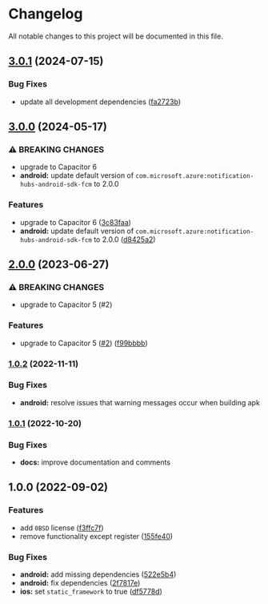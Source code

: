 # Changelog

All notable changes to this project will be documented in this file.

## [3.0.1](https://github.com/jonz94/capacitor-azure-notification-hubs/compare/v3.0.0...v3.0.1) (2024-07-15)

### Bug Fixes

- update all development dependencies ([fa2723b](https://github.com/jonz94/capacitor-azure-notification-hubs/commit/fa2723bd92c8cc0a7364c6d198b48e6809621ed7))

## [3.0.0](https://github.com/jonz94/capacitor-azure-notification-hubs/compare/v2.0.0...v3.0.0) (2024-05-17)

### ⚠ BREAKING CHANGES

- upgrade to Capacitor 6
- **android:** update default version of `com.microsoft.azure:notification-hubs-android-sdk-fcm` to 2.0.0

### Features

- upgrade to Capacitor 6 ([3c83faa](https://github.com/jonz94/capacitor-azure-notification-hubs/commit/3c83faaf7c176fd561a79a443aea15992a84b914))
- **android:** update default version of `com.microsoft.azure:notification-hubs-android-sdk-fcm` to 2.0.0 ([d8425a2](https://github.com/jonz94/capacitor-azure-notification-hubs/commit/d8425a2c4aedd684871e1a439a2fd5cea65b28ab))

## [2.0.0](https://github.com/jonz94/capacitor-azure-notification-hubs/compare/v1.0.2...v2.0.0) (2023-06-27)

### ⚠ BREAKING CHANGES

- upgrade to Capacitor 5 (#2)

### Features

- upgrade to Capacitor 5 ([#2](https://github.com/jonz94/capacitor-azure-notification-hubs/issues/2)) ([f99bbbb](https://github.com/jonz94/capacitor-azure-notification-hubs/commit/f99bbbbfb52d6151eb212005ed340e16d99cebdc))

### [1.0.2](https://github.com/jonz94/capacitor-azure-notification-hubs/compare/v1.0.1...v1.0.2) (2022-11-11)

### Bug Fixes

- **android:** resolve issues that warning messages occur when building apk

### [1.0.1](https://github.com/jonz94/capacitor-azure-notification-hubs/compare/v1.0.0...v1.0.1) (2022-10-20)

### Bug Fixes

- **docs:** improve documentation and comments

## 1.0.0 (2022-09-02)

### Features

- add `0BSD` license ([f3ffc7f](https://github.com/jonz94/capacitor-azure-notification-hubs/commit/f3ffc7f68dac0d17458b695fdb111ffe6c6c88b3))
- remove functionality except register ([155fe40](https://github.com/jonz94/capacitor-azure-notification-hubs/commit/155fe400baae5936366eaa53eb87e36209c9da99))

### Bug Fixes

- **android:** add missing dependencies ([522e5b4](https://github.com/jonz94/capacitor-azure-notification-hubs/commit/522e5b4541dc9f4dd3acdb378ca189a250900af3))
- **android:** fix dependencies ([2f7817e](https://github.com/jonz94/capacitor-azure-notification-hubs/commit/2f7817ed50dabfbbb747e698e036ac7019b842d1))
- **ios:** set `static_framework` to true ([df5778d](https://github.com/jonz94/capacitor-azure-notification-hubs/commit/df5778d73fc356b6c280f1720e316285bb64604b))
